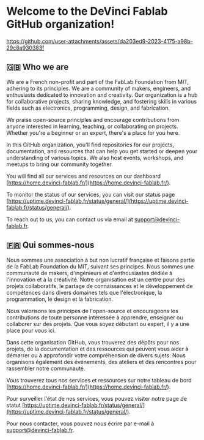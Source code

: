 # Welcome to the DeVinci Fablab GitHub organization!

https://github.com/user-attachments/assets/da203ed9-2023-4175-a98b-29c8a930383f

## 🇬🇧 Who we are

We are a French non-profit and part of the FabLab Foundation from MIT, adhering to its principles. We are a community of makers, engineers, and enthusiasts dedicated to innovation and creativity. Our organization is a hub for collaborative projects, sharing knowledge, and fostering skills in various fields such as electronics, programming, design, and fabrication.

We praise open-source principles and encourage contributions from anyone interested in learning, teaching, or collaborating on projects. Whether you're a beginner or an expert, there's a place for you here.

In this GitHub organization, you'll find repositories for our projects, documentation, and resources that can help you get started or deepen your understanding of various topics. We also host events, workshops, and meetups to bring our community together.

You will find all our services and resources on our dashboard [https://home.devinci-fablab.fr/](https://home.devinci-fablab.fr/).

To monitor the status of our services, you can visit our status page [https://uptime.devinci-fablab.fr/status/general/](https://uptime.devinci-fablab.fr/status/general/).

To reach out to us, you can contact us via email at [support@devinci-fablab.fr](mailto:support@devinci-fablab.fr).

## 🇫🇷 Qui sommes-nous

Nous sommes une association à but non lucratif française et faisons partie de la FabLab Foundation du MIT, suivant ses principes. Nous sommes une communauté de makers, d'ingénieurs et d'enthousiastes dédiée à l'innovation et à la créativité. Notre organisation est un centre pour des projets collaboratifs, le partage de connaissances et le développement de compétences dans divers domaines tels que l'électronique, la programmation, le design et la fabrication.

Nous valorisons les principes de l'open-source et encourageons les contributions de toute personne intéressée à apprendre, enseigner ou collaborer sur des projets. Que vous soyez débutant ou expert, il y a une place pour vous ici.

Dans cette organisation GitHub, vous trouverez des dépôts pour nos projets, de la documentation et des ressources qui peuvent vous aider à démarrer ou à approfondir votre compréhension de divers sujets. Nous organisons également des événements, des ateliers et des rencontres pour rassembler notre communauté.

Vous trouverez tous nos services et ressources sur notre tableau de bord [https://home.devinci-fablab.fr/](https://home.devinci-fablab.fr/).

Pour surveiller l'état de nos services, vous pouvez visiter notre page de statut [https://uptime.devinci-fablab.fr/status/general/](https://uptime.devinci-fablab.fr/status/general/).

Pour nous contacter, vous pouvez nous écrire par e-mail à [support@devinci-fablab.fr](mailto:support@devinci-fablab.fr).
